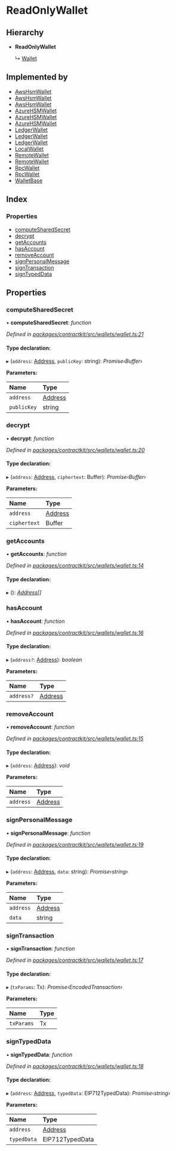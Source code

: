 # ReadOnlyWallet

## Hierarchy

* **ReadOnlyWallet**

  ↳ [Wallet]()

## Implemented by

* [AwsHsmWallet]()
* [AwsHsmWallet]()
* [AwsHsmWallet]()
* [AzureHSMWallet]()
* [AzureHSMWallet]()
* [AzureHSMWallet]()
* [LedgerWallet]()
* [LedgerWallet]()
* [LedgerWallet]()
* [LocalWallet]()
* [RemoteWallet]()
* [RemoteWallet]()
* [RpcWallet]()
* [RpcWallet]()
* [WalletBase]()

## Index

### Properties

* [computeSharedSecret]()
* [decrypt]()
* [getAccounts]()
* [hasAccount]()
* [removeAccount]()
* [signPersonalMessage]()
* [signTransaction]()
* [signTypedData]()

## Properties

### computeSharedSecret

• **computeSharedSecret**: _function_

_Defined in_ [_packages/contractkit/src/wallets/wallet.ts:21_](https://github.com/celo-org/celo-monorepo/blob/master/packages/contractkit/src/wallets/wallet.ts#L21)

#### Type declaration:

▸ \(`address`: [Address](), `publicKey`: string\): _Promise‹Buffer›_

**Parameters:**

| Name | Type |
| :--- | :--- |
| `address` | [Address]() |
| `publicKey` | string |

### decrypt

• **decrypt**: _function_

_Defined in_ [_packages/contractkit/src/wallets/wallet.ts:20_](https://github.com/celo-org/celo-monorepo/blob/master/packages/contractkit/src/wallets/wallet.ts#L20)

#### Type declaration:

▸ \(`address`: [Address](), `ciphertext`: Buffer\): _Promise‹Buffer›_

**Parameters:**

| Name | Type |
| :--- | :--- |
| `address` | [Address]() |
| `ciphertext` | Buffer |

### getAccounts

• **getAccounts**: _function_

_Defined in_ [_packages/contractkit/src/wallets/wallet.ts:14_](https://github.com/celo-org/celo-monorepo/blob/master/packages/contractkit/src/wallets/wallet.ts#L14)

#### Type declaration:

▸ \(\): [_Address_]()_\[\]_

### hasAccount

• **hasAccount**: _function_

_Defined in_ [_packages/contractkit/src/wallets/wallet.ts:16_](https://github.com/celo-org/celo-monorepo/blob/master/packages/contractkit/src/wallets/wallet.ts#L16)

#### Type declaration:

▸ \(`address?`: [Address]()\): _boolean_

**Parameters:**

| Name | Type |
| :--- | :--- |
| `address?` | [Address]() |

### removeAccount

• **removeAccount**: _function_

_Defined in_ [_packages/contractkit/src/wallets/wallet.ts:15_](https://github.com/celo-org/celo-monorepo/blob/master/packages/contractkit/src/wallets/wallet.ts#L15)

#### Type declaration:

▸ \(`address`: [Address]()\): _void_

**Parameters:**

| Name | Type |
| :--- | :--- |
| `address` | [Address]() |

### signPersonalMessage

• **signPersonalMessage**: _function_

_Defined in_ [_packages/contractkit/src/wallets/wallet.ts:19_](https://github.com/celo-org/celo-monorepo/blob/master/packages/contractkit/src/wallets/wallet.ts#L19)

#### Type declaration:

▸ \(`address`: [Address](), `data`: string\): _Promise‹string›_

**Parameters:**

| Name | Type |
| :--- | :--- |
| `address` | [Address]() |
| `data` | string |

### signTransaction

• **signTransaction**: _function_

_Defined in_ [_packages/contractkit/src/wallets/wallet.ts:17_](https://github.com/celo-org/celo-monorepo/blob/master/packages/contractkit/src/wallets/wallet.ts#L17)

#### Type declaration:

▸ \(`txParams`: Tx\): _Promise‹EncodedTransaction›_

**Parameters:**

| Name | Type |
| :--- | :--- |
| `txParams` | Tx |

### signTypedData

• **signTypedData**: _function_

_Defined in_ [_packages/contractkit/src/wallets/wallet.ts:18_](https://github.com/celo-org/celo-monorepo/blob/master/packages/contractkit/src/wallets/wallet.ts#L18)

#### Type declaration:

▸ \(`address`: [Address](), `typedData`: EIP712TypedData\): _Promise‹string›_

**Parameters:**

| Name | Type |
| :--- | :--- |
| `address` | [Address]() |
| `typedData` | EIP712TypedData |

